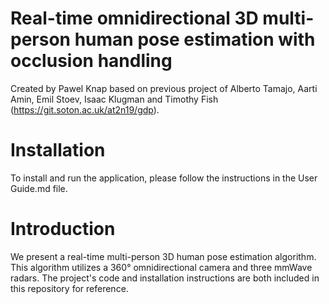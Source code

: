 # Real-time omnidirectional 3D multi-person human pose estimation with occlusion handling
Created by Pawel Knap based on previous project of Alberto Tamajo, Aarti Amin, Emil Stoev, Isaac Klugman and Timothy Fish (https://git.soton.ac.uk/at2n19/gdp).

# Installation
To install and run the application, please follow the instructions in the User Guide.md file.

# Introduction
We present a real-time multi-person 3D human pose estimation algorithm. This algorithm utilizes a 360° omnidirectional camera and three mmWave radars. The project's code and installation instructions are both included in this repository for reference.
